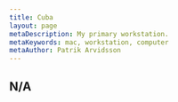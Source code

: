 ```yaml
---
title: Cuba
layout: page
metaDescription: My primary workstation.
metaKeywords: mac, workstation, computer
metaAuthor: Patrik Arvidsson
---
```


## N/A
